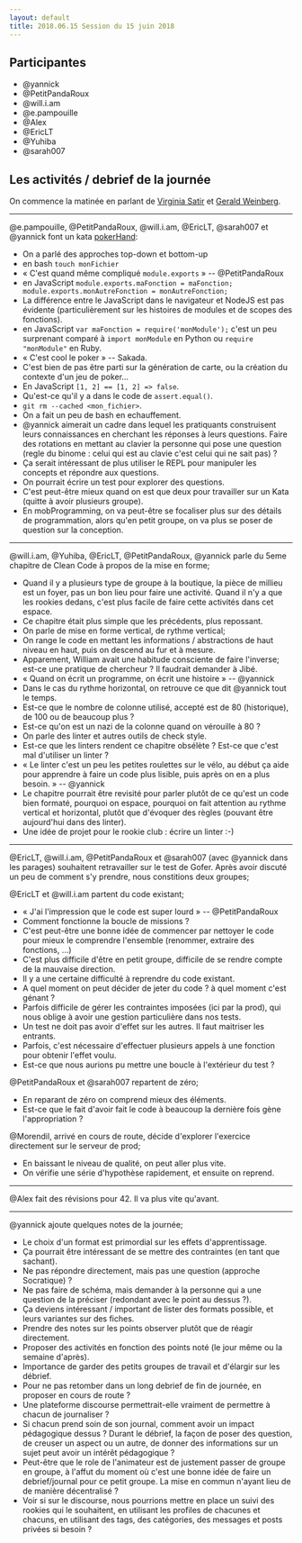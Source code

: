```yaml
---
layout: default
title: 2018.06.15 Session du 15 juin 2018
---
```



## Participantes

- @yannick
- @PetitPandaRoux
- @will.i.am
- @e.pampouille
- @Alex
- @EricLT
- @Yuhiba
- @sarah007

## Les activités / debrief de la journée

On commence la matinée en parlant de [Virginia Satir](https://fr.wikipedia.org/wiki/Virginia_Satir) et [Gerald Weinberg](https://en.wikipedia.org/wiki/Gerald_Weinberg).

---


@e.pampouille, @PetitPandaRoux, @will.i.am, @EricLT, @sarah007 et @yannick font un kata [pokerHand](http://codingdojo.org/kata/PokerHands/):

- On a parlé des approches top-down et bottom-up
- en bash `touch monFichier`
- « C'est quand même compliqué `module.exports` » -- @PetitPandaRoux
- en JavaScript `module.exports.maFonction = maFonction; module.exports.monAutreFonction = monAutreFonction;`
- La différence entre le JavaScript dans le navigateur et NodeJS est pas évidente (particulièrement sur les histoires de modules et de scopes des fonctions).
- en JavaScript `var maFonction = require('monModule');` c'est un peu surprenant comparé à `import monModule` en Python ou `require "monModule"` en Ruby.
- « C'est cool le poker » -- Sakada.
- C'est bien de pas être parti sur la génération de carte, ou la création du contexte d'un jeu de poker...
- En JavaScript `[1, 2] == [1, 2] => false`.
- Qu'est-ce qu'il y a dans le code de `assert.equal()`.
- `git rm --cached <mon_fichier>`.
- On a fait un peu de bash en echauffement.
- @yannick aimerait un cadre dans lequel les pratiquants construisent leurs connaissances en cherchant les réponses à leurs questions. Faire des rotations en mettant au clavier la personne qui pose une question (regle du binome : celui qui est au clavie c'est celui qui ne sait pas) ?
- Ça serait intéressant de plus utiliser le REPL pour manipuler les concepts et répondre aux questions.
- On pourrait écrire un test pour explorer des questions.
- C'est peut-être mieux quand on est que deux pour travailler sur un Kata (quitte à avoir plusieurs groupe).
- En mobProgramming, on va peut-être se focaliser plus sur des détails de programmation, alors qu'en petit groupe, on va plus se poser de question sur la conception.

---

@will.i.am, @Yuhiba, @EricLT, @PetitPandaRoux, @yannick parle du 5eme chapitre de Clean Code à propos de la mise en forme;

- Quand il y a plusieurs type de groupe à la boutique, la pièce de millieu est un foyer, pas un bon lieu pour faire une activité. Quand il n'y a que les rookies dedans, c'est plus facile de faire cette activités dans cet espace.
- Ce chapitre était plus simple que les précédents, plus repossant.
- On parle de mise en forme vertical, de rythme vertical;
- On range le code en mettant les informations / abstractions de haut niveau en haut, puis on descend au fur et à mesure.
- Apparement, William avait une habitude consciente de faire l'inverse; est-ce une pratique de chercheur ? Il faudrait demander à Jibé.
- « Quand on écrit un programme, on écrit une histoire » -- @yannick
- Dans le cas du rythme horizontal, on retrouve ce que dit @yannick tout le temps.
- Est-ce que le nombre de colonne utilisé, accepté est de 80 (historique), de 100 ou de beaucoup plus ?
- Est-ce qu'on est un nazi de la colonne quand on vérouille à 80 ?
- On parle des linter et autres outils de check style.
- Est-ce que les linters rendent ce chapitre obsélète ? Est-ce que c'est mal d'utiliser un linter ?
- « Le linter c'est un peu les petites roulettes sur le vélo, au début ça aide pour apprendre à faire un code plus lisible, puis après on en a plus besoin. » -- @yannick
- Le chapitre pourrait être revisité pour parler plutôt de ce qu'est un code bien formaté, pourquoi on espace, pourquoi on fait attention au rythme vertical et horizontal, plutôt que d'évoquer des règles (pouvant être aujourd'hui dans des linter).
- Une idée de projet pour le rookie club : écrire un linter :-)


---

@EricLT, @will.i.am, @PetitPandaRoux et @sarah007 (avec @yannick dans les parages) souhaitent retravailler sur le test de Gofer. Après avoir discuté un peu de comment s'y prendre, nous constitions deux groupes;

@EricLT et @will.i.am partent du code existant;

- « J'ai l'impression que le code est super lourd » -- @PetitPandaRoux
- Comment fonctionne la boucle de missions ?
- C'est peut-être une bonne idée de commencer par nettoyer le code pour mieux le comprendre l'ensemble (renommer, extraire des fonctions, ...)
- C'est plus difficile d'être en petit groupe, difficile de se rendre compte de la mauvaise direction.
- Il y a une certaine difficulté à reprendre du code existant.
- A quel moment on peut décider de jeter du code ? à quel moment c'est génant ?
- Parfois difficile de gérer les contraintes imposées (ici par la prod), qui nous oblige à avoir une gestion particulière dans nos tests.
- Un test ne doit pas avoir d'effet sur les autres. Il faut maitriser les entrants.
- Parfois, c'est nécessaire d'effectuer plusieurs appels à une fonction pour obtenir l'effet voulu.
- Est-ce que nous aurions pu mettre une boucle à l'extérieur du test ?

@PetitPandaRoux et @sarah007 repartent de zéro;

- En reparant de zéro on comprend mieux des éléments.
- Est-ce que le fait d'avoir fait le code à beaucoup la dernière fois gène l'appropriation ?

@Morendil, arrivé en cours de route, décide d'explorer l'exercice directement sur le serveur de prod;

- En baissant le niveau de qualité, on peut aller plus vite.
- On vérifie une série d'hypothèse rapidement, et ensuite on reprend.


---

@Alex fait des révisions pour 42. Il va plus vite qu'avant.

---

@yannick ajoute quelques notes de la journée;

- Le choix d'un format est primordial sur les effets d'apprentissage.
- Ça pourrait être intéressant de se mettre des contraintes (en tant que sachant).
- Ne pas répondre directement, mais pas une question (approche Socratique) ?
- Ne pas faire de schéma, mais demander à la personne qui a une question de la préciser (redondant avec le point au dessus ?).
- Ça deviens intéressant / important de lister des formats possible, et leurs variantes sur des fiches.
- Prendre des notes sur les points observer plutôt que de réagir directement.
- Proposer des activités en fonction des points noté (le jour même ou la semaine d'après).
- Importance de garder des petits groupes de travail et d'élargir sur les débrief.
- Pour ne pas retomber dans un long debrief de fin de journée, en proposer en cours de route ?
- Une plateforme discourse permettrait-elle vraiment de permettre à chacun de journaliser ?
- Si chacun prend soin de son journal, comment avoir un impact pédagogique dessus ? Durant le débrief, la façon de poser des question, de creuser un aspect ou un autre, de donner des informations sur un sujet peut avoir un intérêt pédagogique ?
- Peut-être que le role de l'animateur est de justement passer de groupe en groupe, à l'affut du moment où c'est une bonne idée de faire un debrief/journal pour ce petit groupe. La mise en commun n'ayant lieu de de manière décentralisé ?
- Voir si sur le discourse, nous pourrions mettre en place un suivi des rookies qui le souhaitent, en utilisant les profiles de chacunes et chacuns, en utilisant des tags, des catégories, des messages et posts privées si besoin ?

